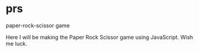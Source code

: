 # prs
paper-rock-scissor game

Here I will be making the Paper Rock Scissor game using JavaScript. Wish me luck.
